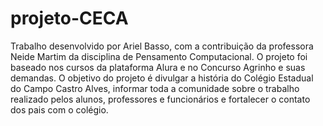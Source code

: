 # projeto-CECA
Trabalho desenvolvido por Ariel Basso, com a contribuição da professora Neide Martim da disciplina de Pensamento Computacional. O projeto foi baseado nos cursos da plataforma Alura e no Concurso Agrinho e suas demandas. O objetivo do projeto é divulgar a história do Colégio Estadual do Campo Castro Alves, informar toda a comunidade sobre o trabalho realizado pelos alunos, professores e funcionários e fortalecer o contato dos pais com o colégio. 
